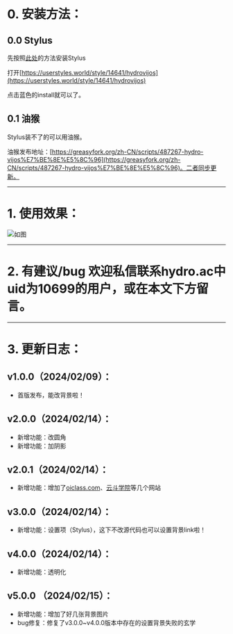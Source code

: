 # 0. 安装方法：
## 0.0 Stylus
先按照[此处](https://www.luogu.com.cn/blog/YunQian/stylishstylus-wo-di-liu-lan-qi-wo-zuo-zhu)的方法安装Stylus

打开[https://userstyles.world/style/14641/hydrovijos](https://userstyles.world/style/14641/hydrovijos)

点击蓝色的install就可以了。

## 0.1 油猴
Stylus装不了的可以用油猴。

油猴发布地址：[https://greasyfork.org/zh-CN/scripts/487267-hydro-vijos%E7%BE%8E%E5%8C%96](https://greasyfork.org/zh-CN/scripts/487267-hydro-vijos%E7%BE%8E%E5%8C%96)。二者同步更新。

---

# 1. 使用效果：

![如图](https://hydro.ac/file/10699/nZ5UdWl5agQg6sz0NeFDp.png)

---

# 2. 有建议/bug 欢迎**私信**联系hydro.ac中uid为10699的用户，或在本文下方留言。

---

# 3. 更新日志：

## v1.0.0（2024/02/09）：
- 首版发布，能改背景啦！

## v2.0.0（2024/02/14）：
- 新增功能：改圆角
- 新增功能：加阴影

## v2.0.1（2024/02/14）：
- 新增功能：增加了[oiclass.com](https://oiclass.com)、[云斗学院](https://yundouxueyuan.com)等几个网站

## v3.0.0（2024/02/14）：
- 新增功能：设置项（Stylus），这下不改源代码也可以设置背景link啦！

## v4.0.0（2024/02/14）：
- 新增功能：透明化

## v5.0.0 （2024/02/15）：
- 新增功能：增加了好几张背景图片
- bug修复：修复了v3.0.0~v4.0.0版本中存在的设置背景失败的玄学

